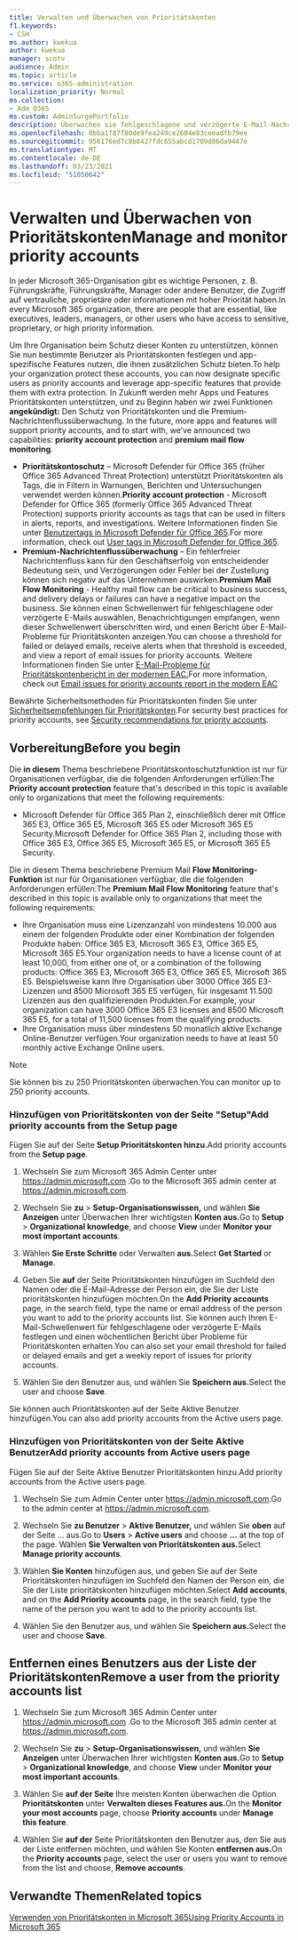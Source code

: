 ```yaml
---
title: Verwalten und Überwachen von Prioritätskonten
f1.keywords:
- CSH
ms.author: kwekua
author: kwekua
manager: scotv
audience: Admin
ms.topic: article
ms.service: o365-administration
localization_priority: Normal
ms.collection:
- Adm_O365
ms.custom: AdminSurgePortfolio
description: Überwachen sie fehlgeschlagene und verzögerte E-Mail-Nachrichten, die an oder von Konten gesendet werden, die hohe geschäftliche Auswirkungen haben.
ms.openlocfilehash: 0bba1f87f80de9fea249ce2604e83ceeadfb79ee
ms.sourcegitcommit: 956176ed7c8b8427fdc655abcd1709d86da9447e
ms.translationtype: MT
ms.contentlocale: de-DE
ms.lasthandoff: 03/23/2021
ms.locfileid: "51050642"
---
```

# <a name="manage-and-monitor-priority-accounts"></a><span data-ttu-id="b3404-103">Verwalten und Überwachen von Prioritätskonten</span><span class="sxs-lookup"><span data-stu-id="b3404-103">Manage and monitor priority accounts</span></span>

<span data-ttu-id="b3404-104">In jeder Microsoft 365-Organisation gibt es wichtige Personen, z. B. Führungskräfte, Führungskräfte, Manager oder andere Benutzer, die Zugriff auf vertrauliche, proprietäre oder informationen mit hoher Priorität haben.</span><span class="sxs-lookup"><span data-stu-id="b3404-104">In every Microsoft 365 organization, there are people that are essential, like executives, leaders, managers, or other users who have access to sensitive, proprietary, or high priority information.</span></span>

<span data-ttu-id="b3404-105">Um Ihre Organisation beim Schutz dieser Konten zu unterstützen, können Sie nun bestimmte Benutzer als Prioritätskonten festlegen und app-spezifische Features nutzen, die ihnen zusätzlichen Schutz bieten.</span><span class="sxs-lookup"><span data-stu-id="b3404-105">To help your organization protect these accounts, you can now designate specific users as priority accounts and leverage app-specific features that provide them with extra protection.</span></span> <span data-ttu-id="b3404-106">In Zukunft werden mehr Apps und Features Prioritätskonten unterstützen, und zu Beginn haben wir zwei Funktionen **angekündigt:** Den Schutz von Prioritätskonten und die Premium-Nachrichtenflussüberwachung. </span><span class="sxs-lookup"><span data-stu-id="b3404-106">In the future, more apps and features will support priority accounts, and to start with, we’ve announced two capabilities: **priority account protection** and **premium mail flow monitoring**.</span></span>

- <span data-ttu-id="b3404-107">**Prioritätskontoschutz** – Microsoft Defender für Office 365 (früher Office 365 Advanced Threat Protection) unterstützt Prioritätskonten als Tags, die in Filtern in Warnungen, Berichten und Untersuchungen verwendet werden können.</span><span class="sxs-lookup"><span data-stu-id="b3404-107">**Priority account protection** - Microsoft Defender for Office 365 (formerly Office 365 Advanced Threat Protection) supports priority accounts as tags that can be used in filters in alerts, reports, and investigations.</span></span> <span data-ttu-id="b3404-108">Weitere Informationen finden Sie unter [Benutzertags in Microsoft Defender für Office 365](../../security/defender-365-security/user-tags.md).</span><span class="sxs-lookup"><span data-stu-id="b3404-108">For more information, check out [User tags in Microsoft Defender for Office 365](../../security/defender-365-security/user-tags.md).</span></span>
- <span data-ttu-id="b3404-109">**Premium-Nachrichtenflussüberwachung** – Ein fehlerfreier Nachrichtenfluss kann für den Geschäftserfolg von entscheidender Bedeutung sein, und Verzögerungen oder Fehler bei der Zustellung können sich negativ auf das Unternehmen auswirken.</span><span class="sxs-lookup"><span data-stu-id="b3404-109">**Premium Mail Flow Monitoring** - Healthy mail flow can be critical to business success, and delivery delays or failures can have a negative impact on the business.</span></span> <span data-ttu-id="b3404-110">Sie können einen Schwellenwert für fehlgeschlagene oder verzögerte E-Mails auswählen, Benachrichtigungen empfangen, wenn dieser Schwellenwert überschritten wird, und einen Bericht über E-Mail-Probleme für Prioritätskonten anzeigen.</span><span class="sxs-lookup"><span data-stu-id="b3404-110">You can choose a threshold for failed or delayed emails, receive alerts when that threshold is exceeded, and view a report of email issues for priority accounts.</span></span> <span data-ttu-id="b3404-111">Weitere Informationen finden Sie unter [E-Mail-Probleme für Prioritätskontenbericht in der modernen EAC.](/exchange/monitoring/mail-flow-reports/mfr-email-issues-for-priority-accounts-report)</span><span class="sxs-lookup"><span data-stu-id="b3404-111">For more information, check out [Email issues for priority accounts report in the modern EAC](/exchange/monitoring/mail-flow-reports/mfr-email-issues-for-priority-accounts-report)</span></span>

<span data-ttu-id="b3404-112">Bewährte Sicherheitsmethoden für Prioritätskonten finden Sie unter [Sicherheitsempfehlungen für Prioritätskonten](../../security/defender-365-security/security-recommendations-for-priority-accounts.md).</span><span class="sxs-lookup"><span data-stu-id="b3404-112">For security best practices for priority accounts, see [Security recommendations for priority accounts](../../security/defender-365-security/security-recommendations-for-priority-accounts.md).</span></span>

## <a name="before-you-begin"></a><span data-ttu-id="b3404-113">Vorbereitung</span><span class="sxs-lookup"><span data-stu-id="b3404-113">Before you begin</span></span>

<span data-ttu-id="b3404-114">Die **in diesem** Thema beschriebene Prioritätskontoschutzfunktion ist nur für Organisationen verfügbar, die die folgenden Anforderungen erfüllen:</span><span class="sxs-lookup"><span data-stu-id="b3404-114">The **Priority account protection** feature that's described in this topic is available only to organizations that meet the following requirements:</span></span>

- <span data-ttu-id="b3404-115">Microsoft Defender für Office 365 Plan 2, einschließlich derer mit Office 365 E3, Office 365 E5, Microsoft 365 E5 oder Microsoft 365 E5 Security.</span><span class="sxs-lookup"><span data-stu-id="b3404-115">Microsoft Defender for Office 365 Plan 2, including those with Office 365 E3, Office 365 E5, Microsoft 365 E5, or Microsoft 365 E5 Security.</span></span>

<span data-ttu-id="b3404-116">Die in diesem Thema beschriebene Premium Mail **Flow Monitoring-Funktion** ist nur für Organisationen verfügbar, die die folgenden Anforderungen erfüllen:</span><span class="sxs-lookup"><span data-stu-id="b3404-116">The **Premium Mail Flow Monitoring** feature that's described in this topic is available only to organizations that meet the following requirements:</span></span>

- <span data-ttu-id="b3404-117">Ihre Organisation muss eine Lizenzanzahl von mindestens 10.000 aus einem der folgenden Produkte oder einer Kombination der folgenden Produkte haben: Office 365 E3, Microsoft 365 E3, Office 365 E5, Microsoft 365 E5.</span><span class="sxs-lookup"><span data-stu-id="b3404-117">Your organization needs to have a license count of at least 10,000, from either one of, or a combination of the following products: Office 365 E3, Microsoft 365 E3, Office 365 E5, Microsoft 365 E5.</span></span> <span data-ttu-id="b3404-118">Beispielsweise kann Ihre Organisation über 3000 Office 365 E3-Lizenzen und 8500 Microsoft 365 E5 verfügen, für insgesamt 11.500 Lizenzen aus den qualifizierenden Produkten.</span><span class="sxs-lookup"><span data-stu-id="b3404-118">For example, your organization can have 3000 Office 365 E3 licenses and 8500 Microsoft 365 E5, for a total of 11,500 licenses from the qualifying products.</span></span>
- <span data-ttu-id="b3404-119">Ihre Organisation muss über mindestens 50 monatlich aktive Exchange Online-Benutzer verfügen.</span><span class="sxs-lookup"><span data-stu-id="b3404-119">Your organization needs to have at least 50 monthly active Exchange Online users.</span></span>

> [!NOTE]
> <span data-ttu-id="b3404-120">Sie können bis zu 250 Prioritätskonten überwachen.</span><span class="sxs-lookup"><span data-stu-id="b3404-120">You can monitor up to 250 priority accounts.</span></span>

### <a name="add-priority-accounts-from-the-setup-page"></a><span data-ttu-id="b3404-121">Hinzufügen von Prioritätskonten von der Seite "Setup"</span><span class="sxs-lookup"><span data-stu-id="b3404-121">Add priority accounts from the Setup page</span></span>

<span data-ttu-id="b3404-122">Fügen Sie auf der Seite **Setup Prioritätskonten hinzu.**</span><span class="sxs-lookup"><span data-stu-id="b3404-122">Add priority accounts from the **Setup page**.</span></span>

1. <span data-ttu-id="b3404-123">Wechseln Sie zum Microsoft 365 Admin Center unter <a href="https://go.microsoft.com/fwlink/p/?linkid=2024339" target="_blank">https://admin.microsoft.com</a> .</span><span class="sxs-lookup"><span data-stu-id="b3404-123">Go to the Microsoft 365 admin center at <a href="https://go.microsoft.com/fwlink/p/?linkid=2024339" target="_blank">https://admin.microsoft.com</a>.</span></span>

2. <span data-ttu-id="b3404-124">Wechseln Sie **zu**  >  **Setup-Organisationswissen,** und wählen **Sie Anzeigen** unter Überwachen Ihrer wichtigsten **Konten aus.**</span><span class="sxs-lookup"><span data-stu-id="b3404-124">Go to **Setup** > **Organizational knowledge**, and choose **View** under **Monitor your most important accounts**.</span></span>

3. <span data-ttu-id="b3404-125">Wählen **Sie Erste Schritte** oder Verwalten **aus.**</span><span class="sxs-lookup"><span data-stu-id="b3404-125">Select **Get Started** or **Manage**.</span></span>

4. <span data-ttu-id="b3404-126">Geben Sie **auf** der Seite Prioritätskonten hinzufügen im Suchfeld den Namen oder die E-Mail-Adresse der Person ein, die Sie der Liste prioritätskonten hinzufügen möchten.</span><span class="sxs-lookup"><span data-stu-id="b3404-126">On the **Add Priority accounts** page, in the search field, type the name or email address of the person you want to add to the priority accounts list.</span></span> <span data-ttu-id="b3404-127">Sie können auch Ihren E-Mail-Schwellenwert für fehlgeschlagene oder verzögerte E-Mails festlegen und einen wöchentlichen Bericht über Probleme für Prioritätskonten erhalten.</span><span class="sxs-lookup"><span data-stu-id="b3404-127">You can also set your email threshold for failed or delayed emails and get a weekly report of issues for priority accounts.</span></span>

5. <span data-ttu-id="b3404-128">Wählen Sie den Benutzer aus, und wählen Sie **Speichern aus.**</span><span class="sxs-lookup"><span data-stu-id="b3404-128">Select the user and choose **Save**.</span></span>

<span data-ttu-id="b3404-129">Sie können auch Prioritätskonten auf der Seite Aktive Benutzer hinzufügen.</span><span class="sxs-lookup"><span data-stu-id="b3404-129">You can also add priority accounts from the Active users page.</span></span>

### <a name="add-priority-accounts-from-active-users-page"></a><span data-ttu-id="b3404-130">Hinzufügen von Prioritätskonten von der Seite Aktive Benutzer</span><span class="sxs-lookup"><span data-stu-id="b3404-130">Add priority accounts from Active users page</span></span>

<span data-ttu-id="b3404-131">Fügen Sie auf der Seite Aktive Benutzer Prioritätskonten hinzu.</span><span class="sxs-lookup"><span data-stu-id="b3404-131">Add priority accounts from the Active users page.</span></span>

1. <span data-ttu-id="b3404-132">Wechseln Sie zum Admin Center unter <a href="https://go.microsoft.com/fwlink/p/?linkid=2024339" target="_blank">https://admin.microsoft.com</a>.</span><span class="sxs-lookup"><span data-stu-id="b3404-132">Go to the admin center at <a href="https://go.microsoft.com/fwlink/p/?linkid=2024339" target="_blank">https://admin.microsoft.com</a>.</span></span>

2. <span data-ttu-id="b3404-133">Wechseln Sie **zu Benutzer**  >  **Aktive Benutzer,** und wählen Sie **oben** auf der Seite ... aus.</span><span class="sxs-lookup"><span data-stu-id="b3404-133">Go to **Users** > **Active users** and choose **...** at the top of the page.</span></span> <span data-ttu-id="b3404-134">Wählen **Sie Verwalten von Prioritätskonten aus.**</span><span class="sxs-lookup"><span data-stu-id="b3404-134">Select **Manage priority accounts**.</span></span>

3. <span data-ttu-id="b3404-135">Wählen **Sie Konten** hinzufügen  aus, und geben Sie auf der Seite Prioritätskonten hinzufügen im Suchfeld den Namen der Person ein, die Sie der Liste prioritätskonten hinzufügen möchten.</span><span class="sxs-lookup"><span data-stu-id="b3404-135">Select **Add accounts**, and on the **Add Priority accounts** page, in the search field, type the name of the person you want to add to the priority accounts list.</span></span>

4. <span data-ttu-id="b3404-136">Wählen Sie den Benutzer aus, und wählen Sie **Speichern aus.**</span><span class="sxs-lookup"><span data-stu-id="b3404-136">Select the user and choose **Save**.</span></span>

## <a name="remove-a-user-from-the-priority-accounts-list"></a><span data-ttu-id="b3404-137">Entfernen eines Benutzers aus der Liste der Prioritätskonten</span><span class="sxs-lookup"><span data-stu-id="b3404-137">Remove a user from the priority accounts list</span></span>

1. <span data-ttu-id="b3404-138">Wechseln Sie zum Microsoft 365 Admin Center unter <a href="https://go.microsoft.com/fwlink/p/?linkid=2024339" target="_blank">https://admin.microsoft.com</a> .</span><span class="sxs-lookup"><span data-stu-id="b3404-138">Go to the Microsoft 365 admin center at <a href="https://go.microsoft.com/fwlink/p/?linkid=2024339" target="_blank">https://admin.microsoft.com</a>.</span></span>

2. <span data-ttu-id="b3404-139">Wechseln Sie **zu**  >  **Setup-Organisationswissen,** und wählen **Sie Anzeigen** unter Überwachen Ihrer wichtigsten **Konten aus.**</span><span class="sxs-lookup"><span data-stu-id="b3404-139">Go to **Setup** > **Organizational knowledge**, and choose **View** under **Monitor your most important accounts**.</span></span>

3. <span data-ttu-id="b3404-140">Wählen Sie **auf der Seite** Ihre meisten Konten überwachen die Option **Prioritätskonten** unter **Verwalten dieses Features aus.**</span><span class="sxs-lookup"><span data-stu-id="b3404-140">On the **Monitor your most accounts** page, choose **Priority accounts** under **Manage this feature**.</span></span>

4. <span data-ttu-id="b3404-141">Wählen Sie **auf der** Seite Prioritätskonten den Benutzer aus, den Sie aus der Liste entfernen möchten, und wählen Sie Konten **entfernen aus.**</span><span class="sxs-lookup"><span data-stu-id="b3404-141">On the **Priority accounts** page, select the user or users you want to remove from the list and choose, **Remove accounts**.</span></span>

## <a name="related-topics"></a><span data-ttu-id="b3404-142">Verwandte Themen</span><span class="sxs-lookup"><span data-stu-id="b3404-142">Related topics</span></span>

[<span data-ttu-id="b3404-143">Verwenden von Prioritätskonten in Microsoft 365</span><span class="sxs-lookup"><span data-stu-id="b3404-143">Using Priority Accounts in Microsoft 365</span></span>](https://techcommunity.microsoft.com/t5/microsoft-365-blog/using-priority-accounts-in-microsoft-365/ba-p/1873314)